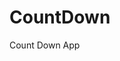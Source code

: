 # CountDown
 Count Down App
     
        
                                              
                                              
                                           
                                 
                   
          
  
 
  
 
